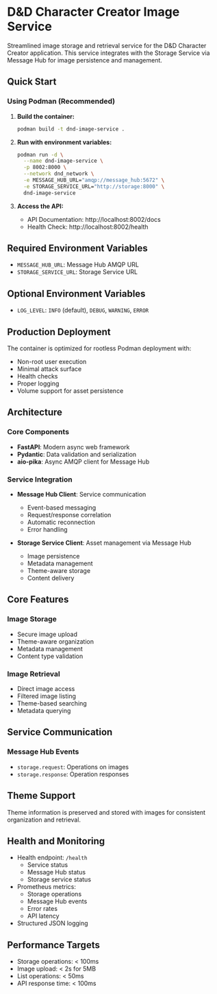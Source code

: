 # D&D Character Creator Image Service

Streamlined image storage and retrieval service for the D&D Character Creator application. This service integrates with the Storage Service via Message Hub for image persistence and management.

## Quick Start

### Using Podman (Recommended)

1. **Build the container:**
   ```bash
   podman build -t dnd-image-service .
   ```

2. **Run with environment variables:**
   ```bash
   podman run -d \
     --name dnd-image-service \
     -p 8002:8000 \
     --network dnd_network \
     -e MESSAGE_HUB_URL="amqp://message_hub:5672" \
     -e STORAGE_SERVICE_URL="http://storage:8000" \
     dnd-image-service
   ```

3. **Access the API:**
   - API Documentation: http://localhost:8002/docs
   - Health Check: http://localhost:8002/health

## Required Environment Variables

- `MESSAGE_HUB_URL`: Message Hub AMQP URL
- `STORAGE_SERVICE_URL`: Storage Service URL

## Optional Environment Variables

- `LOG_LEVEL`: `INFO` (default), `DEBUG`, `WARNING`, `ERROR`

## Production Deployment

The container is optimized for rootless Podman deployment with:
- Non-root user execution
- Minimal attack surface
- Health checks
- Proper logging
- Volume support for asset persistence

## Architecture

### Core Components
- **FastAPI**: Modern async web framework
- **Pydantic**: Data validation and serialization
- **aio-pika**: Async AMQP client for Message Hub

### Service Integration
- **Message Hub Client**: Service communication
  - Event-based messaging
  - Request/response correlation
  - Automatic reconnection
  - Error handling

- **Storage Service Client**: Asset management via Message Hub
  - Image persistence
  - Metadata management
  - Theme-aware storage
  - Content delivery

## Core Features

### Image Storage
- Secure image upload
- Theme-aware organization
- Metadata management
- Content type validation

### Image Retrieval
- Direct image access
- Filtered image listing
- Theme-based searching
- Metadata querying

## Service Communication

### Message Hub Events
- `storage.request`: Operations on images
- `storage.response`: Operation responses

## Theme Support
Theme information is preserved and stored with images for consistent organization and retrieval.

## Health and Monitoring

- Health endpoint: `/health`
  - Service status
  - Message Hub status
  - Storage service status
- Prometheus metrics:
  - Storage operations
  - Message Hub events
  - Error rates
  - API latency
- Structured JSON logging

## Performance Targets

- Storage operations: < 100ms
- Image upload: < 2s for 5MB
- List operations: < 50ms
- API response time: < 100ms

